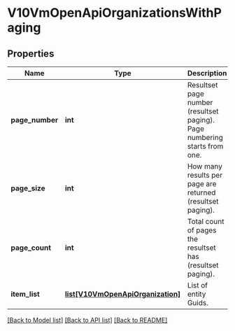 # V10VmOpenApiOrganizationsWithPaging

## Properties
Name | Type | Description | Notes
------------ | ------------- | ------------- | -------------
**page_number** | **int** | Resultset page number (resultset paging). Page numbering starts from one. | [optional] 
**page_size** | **int** | How many results per page are returned (resultset paging). | [optional] 
**page_count** | **int** | Total count of pages the resultset has (resultset paging). | [optional] 
**item_list** | [**list[V10VmOpenApiOrganization]**](V10VmOpenApiOrganization.md) | List of entity Guids. | [optional] 

[[Back to Model list]](../README.md#documentation-for-models) [[Back to API list]](../README.md#documentation-for-api-endpoints) [[Back to README]](../README.md)

